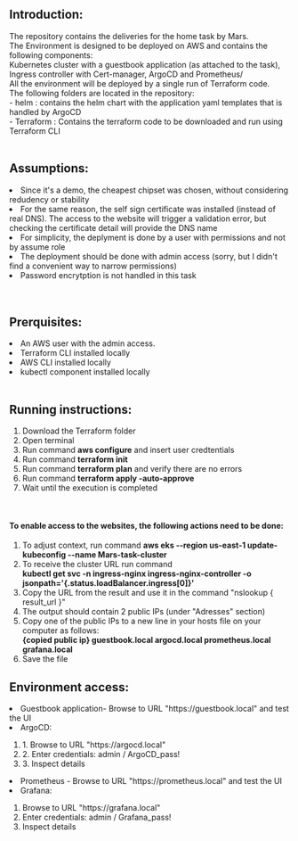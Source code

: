 <h2>Introduction:</h2>
The repository contains the deliveries for the home task by Mars. <br/>
The Environment is designed to be deployed on AWS and contains the following components:<br/>
Kubernetes cluster with a guestbook application (as attached to the task), Ingress controller with Cert-manager, ArgoCD and Prometheus/<br/>
All the environment will be deployed by a single run of Terraform code.<br/>
The following folders are located in the repository:<br/>
- helm : contains the helm chart with the application yaml templates that is handled by ArgoCD<br/>
- Terraform : Contains the terraform code to be downloaded and run using Terraform CLI<br/>

 <br/>
<h2>Assumptions:</h2>
<li>Since it's a demo, the cheapest chipset was chosen, without considering redudency or stability</li>
<li>For the same reason, the self sign certificate was installed (instead of real DNS). The access to the website will trigger a validation error, 
	but checking the certificate detail will provide the DNS name</li>
<li>For simplicity, the deplyment is done by a user with permissions and not by assume role</li>
<li>The deployment should be done with admin access (sorry, but I didn't find a convenient way to narrow permissions)</li>
<li>Password encrytption is not handled in this task</li>
<br/>
<br/>
<h2>Prerquisites:</h2>
<li>An AWS user with the admin access.</li>
<li>Terraform CLI installed locally</li>
<li>AWS CLI installed locally</li>
<li>kubectl component installed locally</li>

<br/>
<h2>Running instructions:</h2>
<ol>
<li>Download the Terraform folder</li>
<li>Open terminal</li>
<li>Run command <b>aws configure</b>  and insert user credtentials</li>
<li>Run command <b> terraform init</b> </li>
<li>Run command <b> terraform plan</b> and verify there are no errors</li>
<li>Run command <b> terraform apply -auto-approve </b></li>
<li>Wait until the execution is completed</li>
</ol>
<br/>
 <h4>To enable access to the websites, the following actions need to be done:</h4>
 <ol>
 <li>To adjust context, run command <b> aws eks --region us-east-1 update-kubeconfig --name Mars-task-cluster </b></li>
 <li>To receive the cluster URL run command</li>
	 <b> kubectl get svc -n ingress-nginx ingress-nginx-controller -o jsonpath='{.status.loadBalancer.ingress[0]}' </b>
 <li>Copy the URL from the result and use it in the command "nslookup { result_url }"</li>
 <li>The output should contain 2 public IPs (under "Adresses" section)</li>
 <li>Copy one of the public IPs to a new line in your hosts file on your computer as follows:</li>
   <b> {copied public ip}  guestbook.local argocd.local prometheus.local  grafana.local </b>
 <li>Save the file</li>
</ol>


<h2>Environment access:</h2>
<li>Guestbook application- Browse to URL "https://guestbook.local" and test the UI</li>
<li>ArgoCD: </li>
<ol>
<li>1. Browse to URL "https://argocd.local"</li>
<li>2. Enter credentials: admin / ArgoCD_pass!</li>
<li>3. Inspect details</li>
</ol>
<li>Prometheus - Browse to URL "https://prometheus.local" and test the UI</li>

<li>Grafana:</li>
<ol>
<li>Browse to URL "https://grafana.local"</li>
<li>Enter credentials: admin / Grafana_pass!</li>
<li>Inspect details </li>
</ol>
